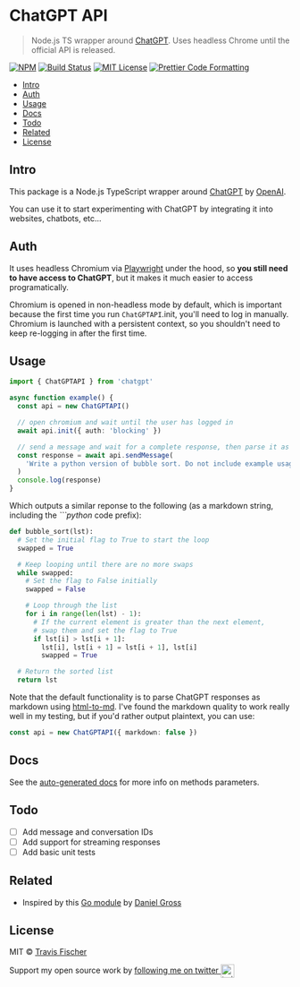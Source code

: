 # ChatGPT API <!-- omit in toc -->

> Node.js TS wrapper around [ChatGPT](https://openai.com/blog/chatgpt/). Uses headless Chrome until the official API is released.

[![NPM](https://img.shields.io/npm/v/chatgpt.svg)](https://www.npmjs.com/package/chatgpt) [![Build Status](https://github.com/transitive-bullshit/chatgpt-api/actions/workflows/test.yml/badge.svg)](https://github.com/transitive-bullshit/chatgpt-api/actions/workflows/test.yml) [![MIT License](https://img.shields.io/badge/license-MIT-blue)](https://github.com/transitive-bullshit/chatgpt-api/blob/main/license) [![Prettier Code Formatting](https://img.shields.io/badge/code_style-prettier-brightgreen.svg)](https://prettier.io)

- [Intro](#intro)
- [Auth](#auth)
- [Usage](#usage)
- [Docs](#docs)
- [Todo](#todo)
- [Related](#related)
- [License](#license)

## Intro

This package is a Node.js TypeScript wrapper around [ChatGPT](https://openai.com/blog/chatgpt) by [OpenAI](https://openai.com).

You can use it to start experimenting with ChatGPT by integrating it into websites, chatbots, etc...

## Auth

It uses headless Chromium via [Playwright](https://playwright.dev) under the hood, so **you still need to have access to ChatGPT**, but it makes it much easier to access programatically.

Chromium is opened in non-headless mode by default, which is important because the first time you run `ChatGPTAPI`.init, you'll need to log in manually. Chromium is launched with a persistent context, so you shouldn't need to keep re-logging in after the first time.

## Usage

```ts
import { ChatGPTAPI } from 'chatgpt'

async function example() {
  const api = new ChatGPTAPI()

  // open chromium and wait until the user has logged in
  await api.init({ auth: 'blocking' })

  // send a message and wait for a complete response, then parse it as markdown
  const response = await api.sendMessage(
    'Write a python version of bubble sort. Do not include example usage.'
  )
  console.log(response)
}
```

Which outputs a similar reponse to the following (as a markdown string, including the _\`\`\`python_ code prefix):

```python
def bubble_sort(lst):
  # Set the initial flag to True to start the loop
  swapped = True

  # Keep looping until there are no more swaps
  while swapped:
    # Set the flag to False initially
    swapped = False

    # Loop through the list
    for i in range(len(lst) - 1):
      # If the current element is greater than the next element,
      # swap them and set the flag to True
      if lst[i] > lst[i + 1]:
        lst[i], lst[i + 1] = lst[i + 1], lst[i]
        swapped = True

  # Return the sorted list
  return lst
```

Note that the default functionality is to parse ChatGPT responses as markdown using [html-to-md](https://github.com/stonehank/html-to-md). I've found the markdown quality to work really well in my testing, but if you'd rather output plaintext, you can use:

```ts
const api = new ChatGPTAPI({ markdown: false })
```

## Docs

See the [auto-generated docs](./docs/classes/ChatGPTAPI.md) for more info on methods parameters.

## Todo

- [ ] Add message and conversation IDs
- [ ] Add support for streaming responses
- [ ] Add basic unit tests

## Related

- Inspired by this [Go module](https://github.com/danielgross/whatsapp-gpt) by [Daniel Gross](https://github.com/danielgross)

## License

MIT © [Travis Fischer](https://transitivebullsh.it)

Support my open source work by <a href="https://twitter.com/transitive_bs">following me on twitter <img src="https://storage.googleapis.com/saasify-assets/twitter-logo.svg" alt="twitter" height="24px" align="center"></a>

